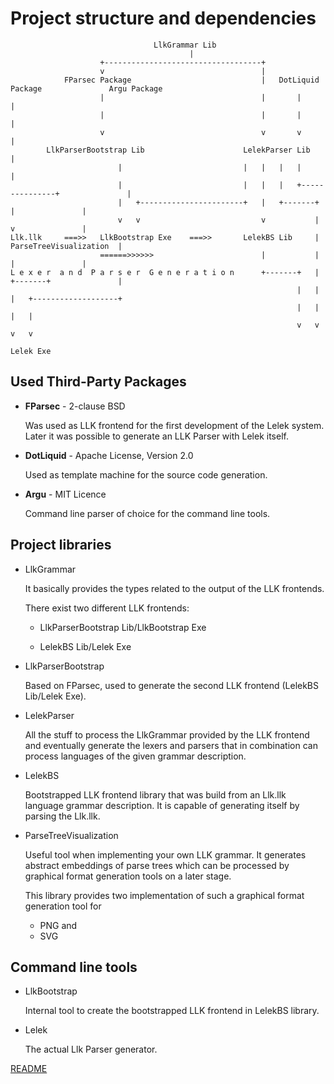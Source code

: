 Project structure and dependencies
===

                                    LlkGrammar Lib
                                            |
                        +-----------------------------------+
                        v                                   |
                FParsec Package                             |   DotLiquid Package               Argu Package
                        |                                   |       |                               |
                        |                                   |       |                               |
                        v                                   v       v                               |
            LlkParserBootstrap Lib                      LelekParser Lib                             |
                            |                           |   |   |   |                               |
                            |                           |   |   |   +---------------+               |
                            |   +-----------------------+   |   +-------+           |               |
                            v   v                           v           |           v               |
    Llk.llk     ===>>   LlkBootstrap Exe    ===>>       LelekBS Lib     |   ParseTreeVisualization  |
                        ======>>>>>>                        |           |           |               |
    L e x e r  a n d  P a r s e r  G e n e r a t i o n      +-------+   |   +-------+               |
                                                                    |   |   |   +-------------------+
                                                                    |   |   |   |
                                                                    v   v   v   v
                                                                      Lelek Exe


Used Third-Party Packages
---

* **FParsec** - 2-clause BSD

  Was used as LLK frontend for the first development of the Lelek system.
  Later it was possible to generate an LLK Parser with Lelek itself.

* **DotLiquid** - Apache License, Version 2.0

  Used as template machine for the source code generation.

* **Argu** - MIT Licence

  Command line parser of choice for the command line tools.


Project libraries
---

* LlkGrammar

  It basically provides the types related to the output of the LLK frontends.

  There exist two different LLK frontends:

  + LlkParserBootstrap Lib/LlkBootstrap Exe
    
  + LelekBS Lib/Lelek Exe
  

* LlkParserBootstrap

  Based on FParsec, used to generate the second LLK frontend (LelekBS Lib/Lelek Exe).

* LelekParser

  All the stuff to process the LlkGrammar provided by the LLK frontend and eventually generate the lexers and parsers that in combination can process languages of the given grammar description.

* LelekBS

  Bootstrapped LLK frontend library that was build from an Llk.llk language grammar description. It is capable of generating itself by parsing the Llk.llk.

* ParseTreeVisualization

  Useful tool when implementing your own LLK grammar. It generates abstract embeddings of parse trees which can be processed by graphical format generation tools on a later stage.
  
  This library provides two implementation of such a graphical format generation tool for
  
  + PNG and
  + SVG


Command line tools
---

* LlkBootstrap

  Internal tool to create the bootstrapped LLK frontend in LelekBS library.

* Lelek

  The actual Llk Parser generator.



[README](./README.md)